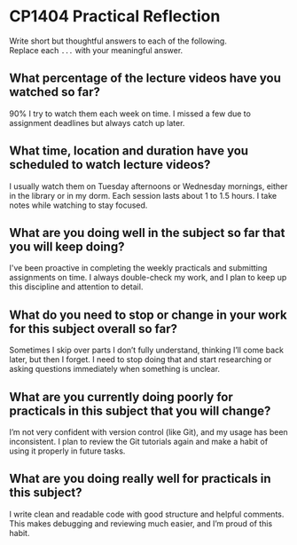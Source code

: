 # CP1404 Practical Reflection

Write short but thoughtful answers to each of the following.  
Replace each `...` with your meaningful answer.

## What percentage of the lecture videos have you watched so far?
90%
I try to watch them each week on time. I missed a few due to assignment 
deadlines but always catch up later.

## What time, location and duration have you scheduled to watch lecture videos?
I usually watch them on Tuesday afternoons or Wednesday mornings, either in the 
library or in my dorm. Each session lasts about 1 to 1.5 hours. I take notes while watching to stay focused.
## What are you doing well in the subject so far that you will keep doing?
I've been proactive in completing the weekly practicals and submitting assignments
on time. I always double-check my work, and I plan to keep up this discipline and attention to detail.


## What do you need to stop or change in your work for this subject overall so far?
Sometimes I skip over parts I don’t fully understand, thinking I’ll come back later, but then I forget. I need to stop doing that and start researching or asking questions immediately when something is unclear.

## What are you currently doing poorly for practicals in this subject that you will change?
I’m not very confident with version control (like Git), and my usage has been inconsistent. 
I plan to review the Git tutorials again and make a habit of using it properly in future tasks.

## What are you doing really well for practicals in this subject?
I write clean and readable code with good structure and helpful comments. 
This makes debugging and reviewing much easier, and I’m proud of this habit.
